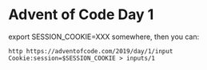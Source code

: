# Advent of Code Day 1

export SESSION_COOKIE=XXX somewhere, then you can:

```
http https://adventofcode.com/2019/day/1/input Cookie:session=$SESSION_COOKIE > inputs/1
```